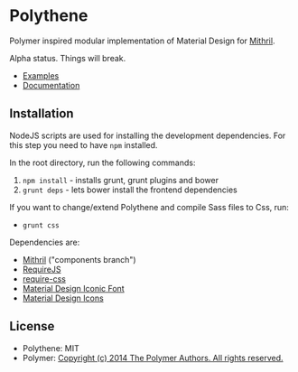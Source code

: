 # Polythene

Polymer inspired modular implementation of Material Design for [Mithril](http://lhorie.github.io/mithril). 

Alpha status. Things will break.


* [Examples](https://github.com/ArthurClemens/Polythene-Examples)
* [Documentation](http://polythene.js.org)



## Installation

NodeJS scripts are used for installing the development dependencies. For this step you need to have `npm` installed.

In the root directory, run the following commands:

1. `npm install` - installs grunt, grunt plugins and bower
2. `grunt deps` - lets bower install the frontend dependencies

If you want to change/extend Polythene and compile Sass files to Css, run:

* `grunt css`


Dependencies are:

* [Mithril](http://lhorie.github.io/mithril) ("components branch")
* [RequireJS](http://requirejs.org)
* [require-css](https://github.com/guybedford/require-css)
* [Material Design Iconic Font](https://github.com/zavoloklom/material-design-iconic-font)
* [Material Design Icons](https://github.com/Templarian/MaterialDesign)



## License

* Polythene: MIT
* Polymer: [Copyright (c) 2014 The Polymer Authors. All rights reserved.](http://polymer.github.io/LICENSE.txt)

